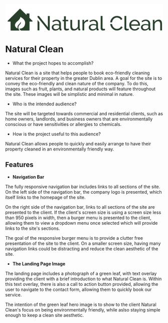 ![Natural Clean logo](assets/images/Natural_Clean_Logo_Horizontal.png)

# Natural Clean

- What the project hopes to accomplish?

Natural Clean is a site that helps people to book eco-friendly cleaning services for their property in the greater Dublin area. A goal for the site is to convey the eco-friendly and clean nature of the company. To do this, images such as fruit, plants, and natural products will feature throughout the site. These images will be simplistic and minimal in nature.

- Who is the intended audience?

The site will be targeted towards commercial and residential clients, such as home owners, landlords, and business owners that are environmentally conscious or have sensitivities or allergies to chemicals.

- How is the project useful to this audience?

Natural Clean allows people to quickly and easily arrange to have their property cleaned in an environmentally friendly way.

## Features

- __Navigation Bar__

The fully responsive navigation bar includes links to all sections of the site. On the left side of the navigation bar, the company logo is presented, which itself links to the homepage of the site.

On the right side of the navigation bar, links to all sections of the site are presented to the client. If the client's screen size is using a screen size less than 950 pixels in width, then a burger menu is presented to the client, allowing them to view a dropdown menu once selected which will provide links to the site's sections.

The goal of the responsive burger menu is to provide a clutter free presentation of the site to the client. On a smaller screen size, having many navigation links could be distracting and reduce the clean aesthetic of the site.

- __The Landing Page Image__

The landing page includes a photograph of a green leaf, with text overlay providing the client with a brief introduction to what Natural Clean is. Within this text overlay, there is also a call to action button provided, allowing the user to navigate to the contact form, allowing them to quickly book our service.

The intention of the green leaf hero image is to show to the client Natural Clean's focus on being environmentally friendly, while aslso staying simple enough to keep a clean site aesthetic.



